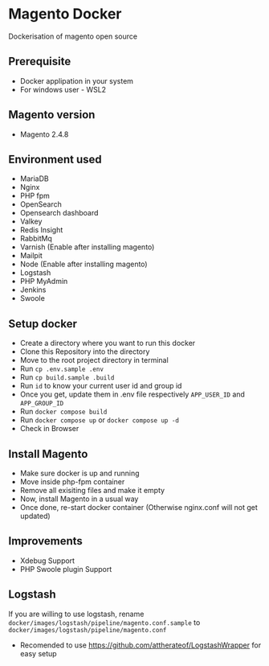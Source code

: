 # Magento Docker
Dockerisation of magento open source

## Prerequisite
- Docker applipation in your system
- For windows user - WSL2

## Magento version
- Magento 2.4.8

## Environment used
- MariaDB
- Nginx
- PHP fpm
- OpenSearch
- Opensearch dashboard
- Valkey
- Redis Insight
- RabbitMq
- Varnish (Enable after installing magento)
- Mailpit
- Node (Enable after installing magento)
- Logstash
- PHP MyAdmin
- Jenkins
- Swoole

## Setup docker
- Create a directory where you want to run this docker
- Clone this Repository into the directory
- Move to the root project directory in terminal
- Run `cp .env.sample .env`
- Run `cp build.sample .build`
- Run `id` to know your current user id and group id
- Once you get, update them in .env file respectively `APP_USER_ID` and `APP_GROUP_ID`
- Run `docker compose build`
- Run `docker compose up` or `docker compose up -d`
- Check in Browser

## Install Magento 
- Make sure docker is up and running
- Move inside php-fpm container
- Remove all exisiting files and make it empty
- Now, install Magento in a usual way
- Once done, re-start docker container (Otherwise nginx.conf will not get updated)

## Improvements
- Xdebug Support
- PHP Swoole plugin Support 

## Logstash
If you are willing to use logstash, rename `docker/images/logstash/pipeline/magento.conf.sample` to `docker/images/logstash/pipeline/magento.conf`
- Recomended to use https://github.com/attherateof/LogstashWrapper for easy setup



